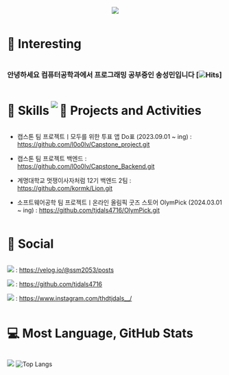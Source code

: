 <p align='center'>
    <img src="https://capsule-render.vercel.app/api?type=waving&color=auto&height=300&section=header&text=Welcome!%20&fontSize=90&animation=fadeIn&fontAlignY=38&desc=This%20Is%20SeongMin's%20GitHub%20Profile!%20&descAlignY=51&descAlign=62"/>
</p>

<h1 style="display: inline-block; vertical-align: middle;">📌 Interesting</h1>

### 안녕하세요 컴퓨터공학과에서 프로그래밍 공부중인 송성민입니다 [![Hits](https://hits.seeyoufarm.com/api/count/incr/badge.svg?url=https%3A%2F%2Fgithub.com%2Ftjdals4716%2Fhit-counter&count_bg=%2379C83D&title_bg=%23555555&icon=&icon_color=%23E7E7E7&title=hits&edge_flat=false)]

<h1 style="display: inline-block; vertical-align: middle;">🚀 Skills</h1>

<img src="https://skillicons.dev/icons?i=c,cs,html,visualstudio,vscode,py,java,spring,idea,eclipse,mysql,gcp,postman,git,github,notion,apple,windows,discord,instagram">

<h1 style="display: inline-block; vertical-align: middle;">💼 Projects and Activities</h1>

 - 캡스톤 팀 프로젝트ㅣ모두를 위한 투표 앱 Do표 (2023.09.01 ~ ing) : https://github.com/l0o0lv/Capstone_project.git
   
 - 캡스톤 팀 프로젝트 백엔드 : https://github.com/l0o0lv/Capstone_Backend.git
   
 - 계명대학교 멋쟁이사자처럼 12기 백엔드 2팀 : https://github.com/kormk/Lion.git

 - 소프트웨어공학 팀 프로젝트ㅣ온라인 올림픽 굿즈 스토어 OlymPick (2024.03.01 ~ ing) : https://github.com/tjdals4716/OlymPick.git

<h1 style="display: inline-block; vertical-align: middle;">📝 Social</h1>

<img src="https://img.shields.io/badge/velog-298D46?style=for-the-badge&logo=velog&logoColor=white" /> : https://velog.io/@ssm2053/posts

<img src="https://img.shields.io/badge/GitHub-100000?style=for-the-badge&logo=github&logoColor=white" /> : https://github.com/tjdals4716

<img src="https://img.shields.io/badge/Instagram-E4405F?style=for-the-badge&logo=instagram&logoColor=white" /> : https://www.instagram.com/thdtjdals__/

<h1 style="display: inline-block; vertical-align: middle;">💻 Most Language, GitHub Stats</h1>

<img src="https://github-readme-stats.vercel.app/api/top-langs/?username=tjdals4716&theme=tokyonight"> ![Top Langs](https://github-readme-stats.vercel.app/api?username=tjdals4716\&rank_icon=github&theme=tokyonight)


<!--
**tjdals4716/tjdals4716** is a ✨ _special_ ✨ repository because its `README.md` (this file) appears on your GitHub profile.

Here are some ideas to get you started:

- 🔭 I’m currently working on ...
- 🌱 I’m currently learning ...
- 👯 I’m looking to collaborate on ...
- 🤔 I’m looking for help with ...
- 💬 Ask me about ...
- 📫 How to reach me: ...
- 😄 Pronouns: ...
- ⚡ Fun fact: ...
-->
